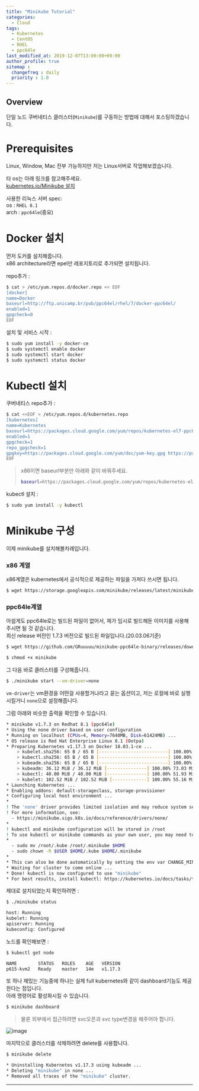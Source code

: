 ```yaml
---
title: "Minikube Tutorial"
categories: 
  - Cloud
tags:
  - Kubernetes
  - CentOS
  - RHEL
  - ppc64le
last_modified_at: 2019-12-07T13:00:00+09:00
author_profile: true
sitemap :
  changefreq : daily
  priority : 1.0
---
```


## Overview
단일 노드 쿠버네티스 클러스터(`Minikube`)를 구동하는 방법에 대해서 포스팅하겠습니다.  

# Prerequisites
Linux, Window, Mac 전부 가능하지만 저는 Linux서버로 작업해보겠습니다.  

타 os는 아래 링크를 참고해주세요.  
[kubernetes.io/Minikube 설치](https://kubernetes.io/ko/docs/tasks/tools/install-minikube/)  

사용한 리눅스 서버 spec:  
os : `RHEL 8.1`  
arch : `ppc64le`(중요)

# Docker 설치
먼저 도커를 설치해줍니다.  
x86 architecture라면 epel만 레포지토리로 추가되면 설치됩니다.  

repo추가 :  
~~~sh
$ cat > /etc/yum.repos.d/docker.repo << EOF
[docker]
name=Docker
baseurl=http://ftp.unicamp.br/pub/ppc64el/rhel/7/docker-ppc64el/
enabled=1
gpgcheck=0
EOF
~~~

설치 및 서비스 시작 :   
~~~sh
$ sudo yum install -y docker-ce
$ sudo systemctl enable docker
$ sudo systemctl start docker
$ sudo systemctl status docker
~~~

# Kubectl 설치
쿠버네티스 repo추가 :  
~~~sh
$ cat <<EOF > /etc/yum.repos.d/kubernetes.repo
[kubernetes]
name=Kubernetes
baseurl=https://packages.cloud.google.com/yum/repos/kubernetes-el7-ppc64le
enabled=1
gpgcheck=1
repo_gpgcheck=1
gpgkey=https://packages.cloud.google.com/yum/doc/yum-key.gpg https://packages.cloud.google.com/yum/doc/rpm-package-key.gpg
EOF
~~~

>x86이면 baseurl부분만 아래와 같이 바꿔주세요. 
>~~~sh
>baseurl=https://packages.cloud.google.com/yum/repos/kubernetes-el7-x86_64
>~~~

kubectl 설치 :   
~~~sh
$ sudo yum install -y kubectl
~~~

# Minikube 구성
이제 minikube를 설치해볼차례입니다.  

### x86 계열
x86계열은 kubernetes에서 공식적으로 제공하는 파일을 가져다 쓰시면 됩니다.  
~~~sh
$ wget https://storage.googleapis.com/minikube/releases/latest/minikube-linux-amd64
~~~

### ppc64le계열
아쉽게도 ppc64le로는 빌드된 파일이 없어서, 제가 임시로 빌드해둔 이미지를 사용해주시면 될 것 같습니다.  
최신 release 버전인 1.7.3 버전으로 빌드된 파일입니다.(20.03.06기준)  
~~~sh
$ wget https://github.com/GRuuuuu/minikube-ppc64le-binary/releases/download/v1.7.3/minikube

$ chmod +x minikube
~~~

그 다음 바로 클러스터를 구성해줍니다.
~~~sh
$ ./minikube start --vm-driver=none
~~~

`vm-driver`는 vm환경을 어떤걸 사용할거냐라고 묻는 옵션이고, 저는 로컬에 바로 실행시킬거니 `none`으로 설정해줍니다.  

그럼 아래와 비슷한 출력을 확인할 수 있습니다.  
~~~sh
* minikube v1.7.3 on Redhat 8.1 (ppc64le)
* Using the none driver based on user configuration
* Running on localhost (CPUs=4, Memory=7640MB, Disk=61424MB) ...
* OS release is Red Hat Enterprise Linux 8.1 (Ootpa)
* Preparing Kubernetes v1.17.3 on Docker 18.03.1-ce ...
    > kubelet.sha256: 65 B / 65 B [--------------------------] 100.00% ? p/s 0s
    > kubectl.sha256: 65 B / 65 B [--------------------------] 100.00% ? p/s 0s
    > kubeadm.sha256: 65 B / 65 B [--------------------------] 100.00% ? p/s 0s
    > kubeadm: 36.12 MiB / 36.12 MiB [---------------] 100.00% 73.03 MiB p/s 1s
    > kubectl: 40.00 MiB / 40.00 MiB [---------------] 100.00% 51.93 MiB p/s 1s
    > kubelet: 102.52 MiB / 102.52 MiB [-------------] 100.00% 55.16 MiB p/s 2s
* Launching Kubernetes ...
* Enabling addons: default-storageclass, storage-provisioner
* Configuring local host environment ...
*
! The 'none' driver provides limited isolation and may reduce system security and reliability.
! For more information, see:
  - https://minikube.sigs.k8s.io/docs/reference/drivers/none/
*
! kubectl and minikube configuration will be stored in /root
! To use kubectl or minikube commands as your own user, you may need to relocate them. For example, to overwrite your own settings, run:
*
  - sudo mv /root/.kube /root/.minikube $HOME
  - sudo chown -R $USER $HOME/.kube $HOME/.minikube
*
* This can also be done automatically by setting the env var CHANGE_MINIKUBE_NONE_USER=true
* Waiting for cluster to come online ...
* Done! kubectl is now configured to use "minikube"
* For best results, install kubectl: https://kubernetes.io/docs/tasks/tools/install-kubectl/
~~~

제대로 설치되었는지 확인하려면 :  
~~~sh
$ ./minikube status
~~~

~~~sh
host: Running
kubelet: Running
apiserver: Running
kubeconfig: Configured
~~~

노드를 확인해보면 :   
~~~sh
$ kubectl get node

NAME        STATUS   ROLES    AGE   VERSION
p615-kvm2   Ready    master   14m   v1.17.3
~~~

또 하나 재밌는 기능중에 하나는 실제 full kubernetes와 같이 dashboard기능도 제공한다는 점입니다.  
아래 명령어로 활성화시킬 수 있습니다.  
~~~sh
$ minikube dashboard
~~~  

>물론 외부에서 접근하려면 svc오픈과 svc type변경을 해주어야 합니다.  

![image](https://user-images.githubusercontent.com/15958325/76063973-1b0c9d00-5fcc-11ea-8efd-07a822da36f9.png)  


마지막으로 클러스터를 삭제하려면 delete를 사용합니다.  
~~~sh
$ minikube delete

* Uninstalling Kubernetes v1.17.3 using kubeadm ...
* Deleting "minikube" in none ...
* Removed all traces of the "minikube" cluster.
~~~

----